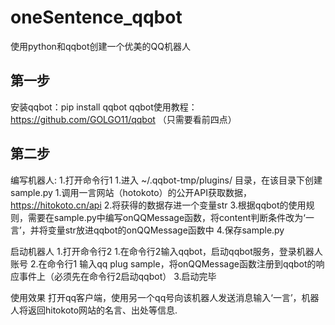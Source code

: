 # oneSentence_qqbot
使用python和qqbot创建一个优美的QQ机器人


## 第一步
  安装qqbot：pip install qqbot 
  qqbot使用教程：https://github.com/GOLGO11/qqbot （只需要看前四点）

## 第二步
 编写机器人:
  1.打开命令行1
  1.进入 ~/.qqbot-tmp/plugins/ 目录，在该目录下创建sample.py
  1.调用一言网站（hotokoto）的公开API获取数据，https://hitokoto.cn/api
  2.将获得的数据存进一个变量str
  3.根据qqbot的使用规则，需要在sample.py中编写onQQMessage函数，将content判断条件改为‘一言’，并将变量str放进qqbot的onQQMessage函数中
  4.保存sample.py
 
 启动机器人
  1.打开命令行2
  1.在命令行2输入qqbot，启动qqbot服务，登录机器人账号
  2.在命令行1 输入qq plug sample，将onQQMessage函数注册到qqbot的响应事件上（必须先在命令行2启动qqbot）
  3.启动完毕
  
 使用效果
 打开qq客户端，使用另一个qq号向该机器人发送消息输入‘一言’，机器人将返回hitokoto网站的名言、出处等信息.
 
  
  
